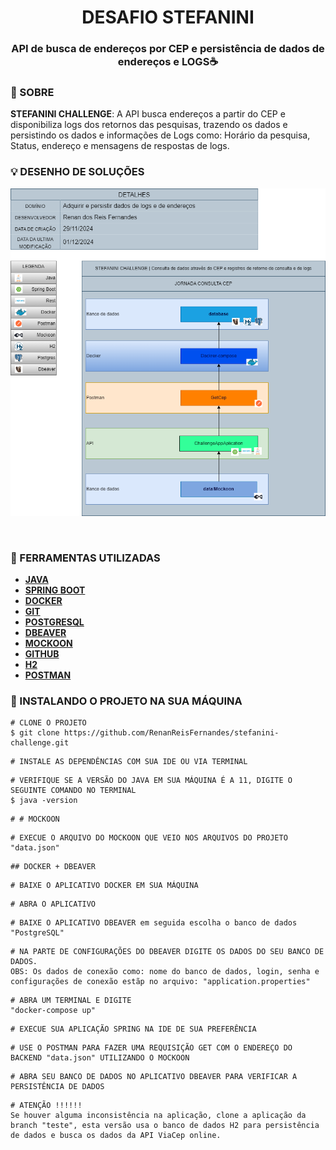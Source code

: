 
<h1 align="center">
 DESAFIO STEFANINI
 <h3 align ="center" >API de busca de endereços por CEP e persistência de dados de endereços e LOGS☕</h3> 
</h1>

### 📕 SOBRE 
**STEFANINI CHALLENGE**: A API busca endereços a partir do CEP e disponibiliza logs dos retornos das pesquisas, trazendo os dados e persistindo os dados e informações de Logs como: Horário da pesquisa, Status, endereço e mensagens de respostas de logs.

###  💡 DESENHO DE SOLUÇÕES

<p>
 <img src ="Desenho_de_solucoes.png">
 </p><br>
 <p>
 
 

### 🔨 FERRAMENTAS UTILIZADAS

- [**JAVA**](https://docs.oracle.com/en/java/)
- [**SPRING BOOT**](https://docs.spring.io/spring-boot/index.html)
- [**DOCKER**](https://docs.spring.io/spring-boot/index.html)
- [**GIT**](https://git-scm.com/doc)
- [**POSTGRESQL**](https://docs.spring.io/spring-boot/index.html)
- [**DBEAVER**](https://docs.spring.io/spring-boot/index.html)
- [**MOCKOON**](https://docs.spring.io/spring-boot/index.html)
- [**GITHUB**](https://docs.github.com/pt)
- [**H2**](https://www.h2database.com/html/main.html)
- [**POSTMAN**](https://learning.postman.com/docs/introduction/overview/)

### 🦾 INSTALANDO O PROJETO NA SUA MÁQUINA
```
# CLONE O PROJETO
$ git clone https://github.com/RenanReisFernandes/stefanini-challenge.git
```

```
# INSTALE AS DEPENDÊNCIAS COM SUA IDE OU VIA TERMINAL

```

```
# VERIFIQUE SE A VERSÃO DO JAVA EM SUA MÁQUINA É A 11, DIGITE O SEGUINTE COMANDO NO TERMINAL
$ java -version
```
```
# # MOCKOON
```

```
# EXECUE O ARQUIVO DO MOCKOON QUE VEIO NOS ARQUIVOS DO PROJETO
"data.json"
```

```
## DOCKER + DBEAVER
```

```
# BAIXE O APLICATIVO DOCKER EM SUA MÁQUINA
```

```
# ABRA O APLICATIVO
```
```
# BAIXE O APLICATIVO DBEAVER em seguida escolha o banco de dados "PostgreSQL"
```
```
# NA PARTE DE CONFIGURAÇÕES DO DBEAVER DIGITE OS DADOS DO SEU BANCO DE DADOS.
OBS: Os dados de conexão como: nome do banco de dados, login, senha e configurações de conexão estãp no arquivo: "application.properties" 
```

```
# ABRA UM TERMINAL E DIGITE
"docker-compose up"
```
```
# EXECUE SUA APLICAÇÃO SPRING NA IDE DE SUA PREFERÊNCIA
```
```
# USE O POSTMAN PARA FAZER UMA REQUISIÇÃO GET COM O ENDEREÇO DO BACKEND "data.json" UTILIZANDO O MOCKOON 
```

```
# ABRA SEU BANCO DE DADOS NO APLICATIVO DBEAVER PARA VERIFICAR A PERSISTÊNCIA DE DADOS
```
```
# ATENÇÃO !!!!!!
Se houver alguma inconsistência na aplicação, clone a aplicação da branch "teste", esta versão usa o banco de dados H2 para persistência de dados e busca os dados da API ViaCep online.
```



